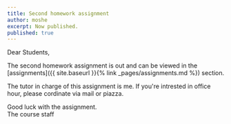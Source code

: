 ```yaml
---
title: Second homework assignment
author: moshe
excerpt: Now published.
published: true
---
```


Dear Students,

The second homework assignment is out and can be viewed in the [assignments]({{
site.baseurl }}{% link _pages/assignments.md %}) section.


The tutor in charge of this assignment is me. If you're intrested in office hour, please cordinate via mail or piazza.


Good luck with the assignment.  
The course staff
